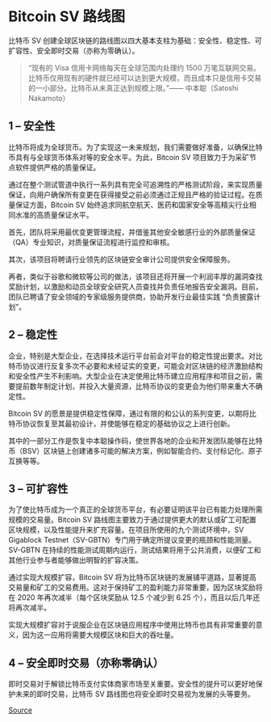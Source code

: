 # Bitcoin SV  路线图

比特币 SV 创建全球区块链的路线图以四大基本支柱为基础：安全性、稳定性、可扩容性、安全即时交易（亦称为零确认）。

> “现有的 Visa 信用卡网络每天在全球范围内处理约 1500 万笔互联网交易。比特币仅用现有的硬件就已经可以达到更大规模，而且成本只是信用卡交易的一小部分。比特币从未真正达到规模上限。”—— 中本聪（Satoshi Nakamoto）

## 1 – 安全性

比特币将成为全球货币。为了实现这一未来规划，我们需要做好准备，以确保比特币具有与全球货币体系对等的安全水平。为此，Bitcoin SV 项目致力于为采矿节点软件提供严格的质量保证。

通过在整个测试管道中执行一系列具有完全可追溯性的严格测试阶段，来实现质量保证，向用户确保所有变更在获得接受之前必须通过正规且严格的验证过程。在质量保证方面，Bitcoin SV 始终追求同航空航天、医药和国家安全等高精尖行业相同水准的高质量保证水平。

首先，团队将采用最优变更管理流程，并借鉴其他安全敏感行业的外部质量保证（QA）专业知识，对质量保证流程进行监控和审核。

其次，该项目将聘请行业领先的区块链安全审计公司提供安全保障服务。

再者，类似于谷歌和微软等公司的做法，该项目还将开展一个利润丰厚的漏洞查找奖励计划，以激励和动员全球安全研究人员查找并负责任地报告安全漏洞。目前，团队已聘请了安全领域的专家级服务提供商，协助开发行业最佳实践 “负责披露计划”。

## 2 – 稳定性

企业，特别是大型企业，在选择技术运行平台前会对平台的稳定性提出要求。对比特币协议进行反复多次不必要和未经证实的变更，可能会对区块链的经济激励结构和安全性产生不利影响。大型企业在决定使用比特币建立应用程序和项目之前，需要提前数年制定计划，并投入大量资源，比特币协议的变更会为他们带来重大不确定性。

Bitcoin SV 的愿景是提供稳定性保障，通过有限的和公认的系列变更，以期将比特币协议恢复至其最初设计，并使能够在稳定的基础协议之上进行创新。

其中的一部分工作是恢复中本聪操作码，使世界各地的企业和开发团队能够在比特币（BSV）区块链上创建诸多可能的解决方案，例如智能合约、支付标记化、原子互换等等。

## 3 – 可扩容性

为了使比特币成为一个真正的全球货币平台，有必要证明该平台已有能力处理所需规模的交易量。Bitcoin SV 路线图主要致力于通过提供更大的默认或矿工可配置区块规模，以及性能提升来扩充容量。在项目所使用的九个测试环境中，SV Gigablock Testnet（SV-GBTN）专门用于确定所提议变更的瓶颈和性能测量。SV-GBTN 在持续的性能测试周期内运行，测试结果将用于公共消费，以便矿工和其他行业参与者能够做出明智的扩容决策。

通过实现大规模扩容，Bitcoin SV 将为比特币区块链的发展铺平道路，显著提高交易量和矿工的交易费用。这对于保持矿工的盈利能力非常重要，因为区块奖励将在 2020 年再次减半（每个区块奖励从 12.5 个减少到 6.25 个），而且以后几年还将再次减半。

实现大规模扩容对于说服企业在区块链应用程序中使用比特币也具有非常重要的意义，因为这一应用将需要大规模区块和巨大的吞吐量。

## 4 – 安全即时交易（亦称零确认）

即时交易对于解锁比特币支付实体商家市场至关重要。安全性的提升可以更好地保护未来的即时交易，比特币 SV 路线图也将安全即时交易视为发展的头等要务。


[Source](https://bitcoinsv.io/zh/%e6%84%bf%e6%99%af-vision/ "Permalink to 愿景 (Vision) - BitcoinSV")
